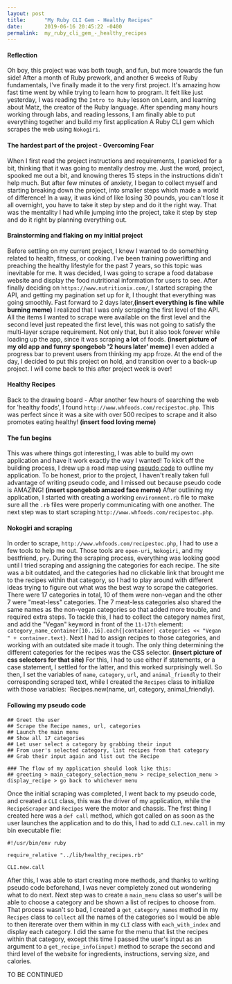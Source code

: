 ```yaml
---
layout: post
title:      "My Ruby CLI Gem - Healthy Recipes"
date:       2019-06-16 20:45:22 -0400
permalink:  my_ruby_cli_gem_-_healthy_recipes
---
```



#### Reflection
Oh boy, this project was was both tough, and fun, but more towards the fun side! After a month of Ruby prework, and another 6 weeks of Ruby fundamentals, I've finally made it to the very first project. It's amazing how fast time went by while trying to learn how to program. It felt like just yesterday, I was reading the `Intro to Ruby` lesson on Learn, and learning about Matz, the creator of the Ruby language. After spending many hours working through labs, and reading lessons, I am finally able to put everything together and build my first application A Ruby CLI gem which scrapes the web using `Nokogiri`.


#### The hardest part of the project - Overcoming Fear
When I first read the project instructions and requirements, I panicked for a bit, thinking that it was going to mentally destroy me. Just the word, project, spooked me out a bit, and knowing theres 15 steps in the instructions didn't help much. But after few minutes of anxiety, I began to collect myself and starting breaking down the project, into smaller steps which made a world of difference! In a way, it was kind of like losing 30 pounds, you can't lose it all overnight, you have to take it step by step and do it the right way. That was the mentality I had while jumping into the project, take it step by step and do it right by planning everything out.

#### Brainstorming and flaking on my initial project
Before settling on my current project, I knew I wanted to do something related to health, fitness, or cooking. I've been training powerlifting and preaching the healthy lifestyle for the past 7 years, so this topic was inevitable for me. It was decided, I was going to scrape a food database website and display the food nutritional information for users to see. 
After finally deciding on `https://www.nutritionix.com/`, I started scraping the API, and getting my pagination set up for it, I thought that everything was going smoothly. Fast forward to 2 days later,**(insert everything is fine while burning meme)** I realized that I was only scraping the first level of the API. All the items I wanted to scrape were available on the first level and the second level just repeated the first level, this was not going to satisfy the multi-layer scrape requirement. Not only that, but it also took forever while loading up the app, since it was scraping **a lot** of foods. **(insert picture of my old app and funny spongebob '2 hours later' meme)** I even added a progress bar to prevent users from thinking my app froze. At the end of the day, I decided to put this project on hold, and transition over to a back-up project. I will come back to this after project week is over!

#### Healthy Recipes
Back to the drawing board - After another few hours of searching the web for 'healthy foods', I found `http://www.whfoods.com/recipestoc.php`. This was perfect since it was a site with over 500 recipes to scrape and it also promotes eating healthy! **(insert food loving meme)** 

#### The fun begins
This was where things got interesting, I was able to build my own application and have it work exactly the way I wanted! To kick off the building process, I drew up a road map using [pseudo code](https://www.wikihow.com/Write-Pseudocode)  to outline my application. To be honest, prior to the project, I haven't really taken full advantage of writing pseudo code, and I missed out because pseudo code is AMAZING! **(insert spongebob amazed face meme)** After outlining my application, I started with creating a working `environment.rb` file to make sure all the `.rb` files were properly communicating with one another. The next step was to start scraping `http://www.whfoods.com/recipestoc.php`.

#### Nokogiri and scraping
In order to scrape, `http://www.whfoods.com/recipestoc.php`, I had to use a few tools to help me out. Those tools are `open-uri`, `Nokogiri`, and my bestfriend, `pry`. During the scraping process, everything was looking good until I tried scraping and assigning the categories for each recipe. The site was a bit outdated, and the categories had no clickable link that brought me to the recipes within that category, so I had to play around with different ideas trying to figure out what was the best way to scrape the categories. There were 17 categories in total, 10 of them were non-vegan and the other 7 were "meat-less" categories. The 7 meat-less categories also shared the same names as the non-vegan categories so that added more trouble, and required extra steps. To tackle this, I had to collect the category names first, and add the "Vegan" keyword in front of the `11-17th` element: `category_name_container[10..16].each{|container| categories << "Vegan " + container.text}`. Next I had to assign recipes to those categories, and working with an outdated site made it tough. The only thing determining the different categories for the recipes was the CSS selector. **(insert picture of css selectors for that site)** For this, I had to use either if statements, or a case statement, I settled for the latter, and this worked surprisingly well. So then, I set the variables of  `name`, `category`, `url`, and `animal_friendly` to their corresponding scraped text, while I created the `Recipes` class to initialize with those variables: `Recipes.new(name, url, category, animal_friendly).

#### Following my pseudo code
```
## Greet the user
## Scrape the Recipe names, url, categories
## Launch the main menu
## Show all 17 categories
## Let user select a category by grabbing their input
## From user's selected category, list recipes from that category
## Grab their input again and list out the Recipe

### The flow of my application should look like this:
## greeting > main_category_selection_menu > recipe_selection_menu > display_recipe > go back to whichever menu
```
Once the initial scraping was completed, I went back to my pseudo code, and created a `CLI` class, this was the driver of my application, while the `RecipeScraper` and `Recipes` were the motor and chassis. The first thing I created here was a `def call` method, which got called on as soon as the user launches the application and to do this, I had to add `CLI.new.call` in my bin executable file:
```
#!/usr/bin/env ruby

require_relative "../lib/healthy_recipes.rb"

CLI.new.call
```
After this, I was able to start creating more methods, and thanks to writing pseudo code beforehand, I was never completely zoned out wondering what to do next. Next step was to create a `main_menu` class so user's will be able to choose a category and be shown a list of recipes to choose from. That process wasn't so bad, I created a `get_category_names` method in my `Recipes` class to `collect` all the names of the categories so I would be able to then itererate over them within in my `CLI` class with `each_with_index` and display each category. I did the same for the menu that list the recipes within that category, except this time I passed the user's input as an argument to a `get_recipe_info(input)` method to scrape the second and third level of the website for ingredients, instructions, serving size, and calories.

TO BE CONTINUED
